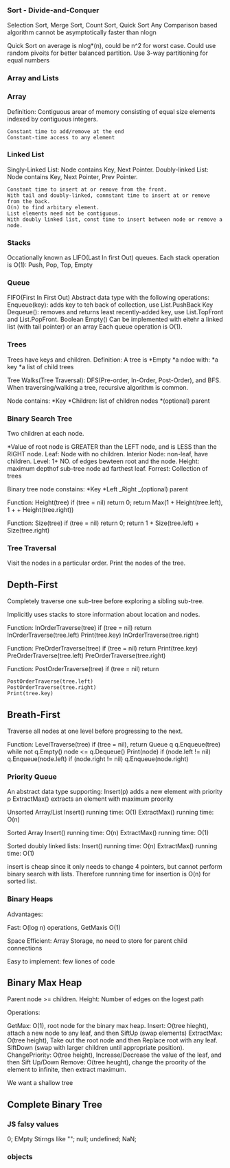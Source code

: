 ### Sort - Divide-and-Conquer

Selection Sort, Merge Sort, Count Sort, Quick Sort
Any Comparison based algorithm cannot be asymptotically faster than nlogn

Quick Sort on average is nlog\*(n), could be n^2 for worst case.
Could use random pivoits for better balanced partition.
Use 3-way partitioning for equal numbers

### Array and Lists

### Array

Definition: Contiguous arear of memory consisting of equal size elements indexed by contiguous integers.

    Constant time to add/remove at the end
    Constant-time access to any element

### Linked List

Singly-Linked List: Node contains Key, Next Pointer.
Doubly-linked List: Node contains Key, Next Pointer, Prev Pointer.

    Constant time to insert at or remove from the front.
    With tail and doubly-linked, conmstant time to insert at or remove from the back.
    O(n) to find arbitary element.
    List elements need not be contiguous.
    With doubly linked list, const time to insert between node or remove a node.

### Stacks

Occationally known as LIFO(Last In first Out) queues.
Each stack operation is O(1): Push, Pop, Top, Empty

### Queue

FIFO(First In First Out)
Abstract data type with the following operations:
Enqueue(key): adds key to teh back of collection, use List.PushBack
Key Dequeue(): removes and returns least recently-added key, use List.TopFront and List.PopFront.
Boolean Empty()
Can be implemented with eitehr a linked list (with tail pointer) or an array
Each queue operation is O(1).

### Trees

Trees have keys and children.
Definition: A tree is
*Empty
*a ndoe with:
*a key
*a list of child trees

Tree Walks(Tree Traversal): DFS(Pre-order, In-Order, Post-Order), and BFS.
When traversing/walking a tree, recursive algorithm is common.

Node contains:
*Key
*Children: list of children nodes
\*(optional) parent

### Binary Search Tree

Two children at each node.

\*Value of root node is GREATER than the LEFT node, and is LESS than the RIGHT node.
Leaf: Node with no children.
Interior Node: non-leaf, have children.
Level: 1+ NO. of edges bewteen root and the node.
Height: maximum depthof sub-tree node ad farthest leaf.
Forrest: Collection of trees

Binary tree node constains:
*Key
*Left
_Right
_(optional) parent

Function: Height(tree)
if (tree = nil)
return 0;
return Max(1 + Height(tree.left), 1 + + Height(tree.right))

Function: Size(tree)
if (tree = nil)
return 0;
return 1 + Size(tree.left) + Size(tree.right)

### Tree Traversal

Visit the nodes in a particular order.
Print the nodes of the tree.

## Depth-First

Completely traverse one sub-tree before exploring a sibling sub-tree.

Implicitly uses stacks to store information about location and nodes.

Function: InOrderTraverse(tree)
if (tree = nil)
return
InOrderTraverse(tree.left)
Print(tree.key)
InOrderTraverse(tree.right)

Function: PreOrderTraverse(tree)
if (tree = nil)
return
Print(tree.key)
PreOrderTraverse(tree.left)
PreOrderTraverse(tree.right)

Function: PostOrderTraverse(tree)
if (tree = nil)
return

    PostOrderTraverse(tree.left)
    PostOrderTraverse(tree.right)
    Print(tree.key)

## Breath-First

Traverse all nodes at one level before progressing to the next.

Function: LevelTraverse(tree)
if (tree = nil), return
Queue q
q.Enqueue(tree)
while not q.Empty()
node <= q.Dequeue()
Print(node)
if (node.left != nil)
q.Enqueue(node.left)
if (node.right != nil)
q.Enqueue(node.right)

### Priority Queue

An abstract data type supporting:
Insert(p) adds a new element with priority p
ExtractMax() extracts an element with maximum proority

Unsorted Array/List
Insert() running time: O(1)
ExtractMax() running time: O(n)

Sorted Array
Insert() running time: O(n)
ExtractMax() running time: O(1)

Sorted doubly linked lists:
Insert() running time: O(n)
ExtractMax() running time: O(1)

insert is cheap since it only needs to change 4 pointers, but cannot perform binary search with lists. Therefore runnning time for insertion is O(n) for sorted list.

### Binary Heaps

Advantages:

Fast: O(log n) operations, GetMaxis O(1)

Space Efficient: Array Storage, no need to store for parent child connections

Easy to implement: few liones of code

## Binary Max Heap

Parent node >= children.
Height: Number of edges on the logest path

Operations:

GetMax: O(1), root node for the binary max heap.
Insert: O(tree hieght), attach a new node to any leaf, and then SiftUp (swap elements)
ExtractMax: O(tree height), Take out the root node and then Replace root with any leaf. SiftDown (swap with larger children until appropriate position).
ChangePriority: O(tree height), Increase/Decrease the value of the leaf, and then Sift Up/Down
Remove: O(tree heught), change the proority of the element to infinite, then extract maximum.

We want a shallow tree

## Complete Binary Tree

### JS falsy values

0;
EMpty Stirngs like "";
null;
undefined;
NaN;

### objects
